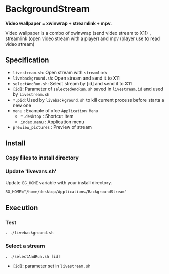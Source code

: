 # BackgroundStream

**Video wallpaper = xwinwrap + streamlink + mpv.**

Video wallpaper is a combo of xwinwrap (send video stream to X11) , streamlink (open video stream with a player) and mpv (player use to read video stream)

## Specification

- `livestream.sh`: Open stream with `streamlink`
- `livebackground.sh`: Open stream and send it to X11
- `selectAndRun.sh`: Select stream by [id] and send it to X11
- `[id]`: Parameter of `selectedAndRun.sh` saved in `livestream.id` and used by `livestream.sh`
- `*.pid`: Used by `livebackground.sh` to kill current process before starta a new one
- `menu` : Example of xfce `Application Menu`
  - `*.desktop` : Shortcut item
  - `index.menu` : Application menu
- `preview_pictures` : Preview of stream

## Install

### Copy files to install directory

### Update 'livevars.sh'

Update `BG_HOME` variable with your install directory.

`BG_HOME="/home/desktop/Applications/BackgroundStream"`

## Execution

### Test

`. ./livebackground.sh`

### Select a stream

`. ./selectAndRun.sh [id]`

- `[id]`: parameter set in `livestream.sh`
